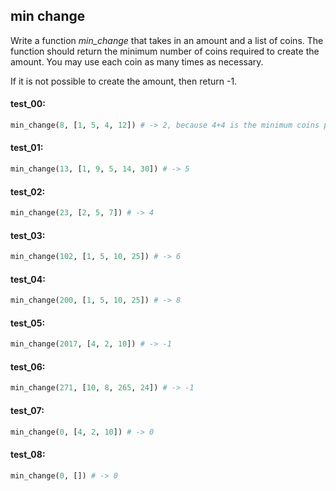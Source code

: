 ## min change

Write a function *min_change* that takes in an amount and a list of coins. The function should
return the minimum number of coins required to create the amount. You may use each coin as many
times as necessary.

If it is not possible to create the amount, then return -1.

#### test_00:

```python
min_change(8, [1, 5, 4, 12]) # -> 2, because 4+4 is the minimum coins possible
```

#### test_01:

```python
min_change(13, [1, 9, 5, 14, 30]) # -> 5
```

#### test_02:

```python
min_change(23, [2, 5, 7]) # -> 4
```

#### test_03:

```python
min_change(102, [1, 5, 10, 25]) # -> 6
```

#### test_04:

```python
min_change(200, [1, 5, 10, 25]) # -> 8
```

#### test_05:

```python
min_change(2017, [4, 2, 10]) # -> -1
```

#### test_06:

```python
min_change(271, [10, 8, 265, 24]) # -> -1
```

#### test_07:

```python
min_change(0, [4, 2, 10]) # -> 0
```

#### test_08:

```python
min_change(0, []) # -> 0
```
